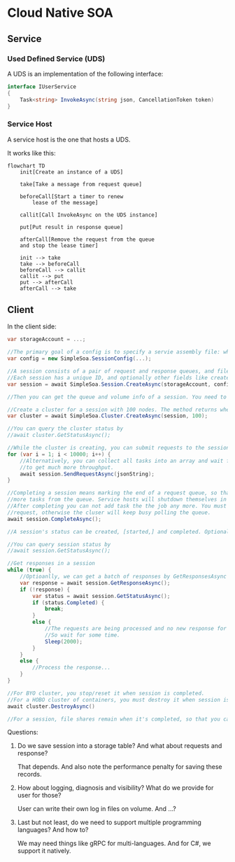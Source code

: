 # Cloud Native SOA

## Service

### Used Defined Service (UDS)

A UDS is an implementation of the following interface:

```cs
interface IUserService
{
    Task<string> InvokeAsync(string json, CancellationToken token)
}
```

### Service Host

A service host is the one that hosts a UDS.

It works like this:

```mermaid
flowchart TD
    init[Create an instance of a UDS]

    take[Take a message from request queue]

    beforeCall[Start a timer to renew
        lease of the message]

    callit[Call InvokeAsync on the UDS instance]

    put[Put result in response queue]

    afterCall[Remove the request from the queue
    and stop the lease timer]

    init --> take
    take --> beforeCall
    beforeCall --> callit
    callit --> put
    put --> afterCall
    afterCall --> take
```

## Client

In the client side:

```cs
var storageAccount = ...;

//The primary goal of a config is to specify a servie assembly file: where to get it and where to put it on a service host. A config also specifies data volumes and where to mount them on a service host.
var config = new SimpleSoa.SessionConfig(...);

//A session consists of a pair of request and response queues, and file shares in a storage account.
//Each session has a unique ID, and optionally other fields like created_at, started_at, completed_at, etc..
var session = await SimpleSoa.Session.CreateAsync(storageAccount, config);

//Then you can get the queue and volume info of a session. You need to provide them to service hosts for your BYO cluster. For a HOBO cluster, do it like the following.

//Create a cluster for a session with 100 nodes. The method returns when cluster provisioning begins.
var cluster = await SimpleSoa.Cluster.CreateAsync(session, 100);

//You can query the cluster status by
//await cluster.GetStatusAsync();

//While the cluster is creating, you can submit requests to the session now!
for (var i = 1; i < 10000; i++) {
    //Alternatively, you can collect all tasks into an array and wait for them all at once
    //to get much more throughput.
    await session.SendRequestAsync(jsonString);
}

//Completing a session means marking the end of a request queue, so that service hosts won't try to get
//more tasks from the queue. Service hosts will shutdown themselves in the end.
//After completing you can not add task the the job any more. You must call CompleteAsync when no more
//request, otherwise the cluser will keep busy polling the queue.
await session.CompleteAsync();

//A session's status can be created, [started,] and completed. Optionally it can include numbers of pending requests and responses, and time stamps like created_at, [started_at] and completed_at.

//You can query session status by
//await session.GetStatusAsync();

//Get responses in a session
while (true) {
    //Optioanlly, we can get a batch of responses by GetResponsesAsync
    var response = await session.GetResponseAsync();
    if (!response) {
        var status = await session.GetStatusAsync();
        if (status.Completed) {
            break;
        }
        else {
            //The requests are being processed and no new response for now.
            //So wait for some time.
            Sleep(2000);
        }
    }
    else {
        //Process the response...
    }
}

//For BYO cluster, you stop/reset it when session is completed.
//For a HOBO cluster of containers, you must destroy it when session is completed.
await cluster.DestroyAsync()

//For a session, file shares remain when it's completed, so that you can check log files or output data in them.
```

Questions:

1. Do we save session into a storage table? And what about requests and response?

   That depends. And also note the performance penalty for saving these records.

2. How about logging, diagnosis and visibility? What do we provide for user for those?

   User can write their own log in files on volume. And ...?

3. Last but not least, do we need to support multiple programming languages? And how to?

   We may need things like gRPC for multi-languages. And for C#, we support it natively.
